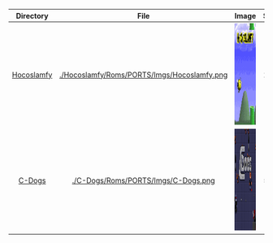 | Directory | File | Image | Size | Modified |
| :--------: | :--: | :---: | :--: | :------: |
| [Hocoslamfy](https://github.com/schmurtzm/test-repo/releases/download/v1.4.8/Hocoslamfy.7z) | [./Hocoslamfy/Roms/PORTS/Imgs/Hocoslamfy.png](./Hocoslamfy/Roms/PORTS/Imgs/Hocoslamfy.png) | <img src="./Hocoslamfy/Roms/PORTS/Imgs/Hocoslamfy.png" alt="Hocoslamfy" height="200" /> | 24K | 2023-03-15 10:29:46 |
| [C-Dogs]() | [./C-Dogs/Roms/PORTS/Imgs/C-Dogs.png](./C-Dogs/Roms/PORTS/Imgs/C-Dogs.png) | <img src="./C-Dogs/Roms/PORTS/Imgs/C-Dogs.png" alt="C-Dogs" height="200" /> | 52K | 2023-03-15 10:29:46 |
